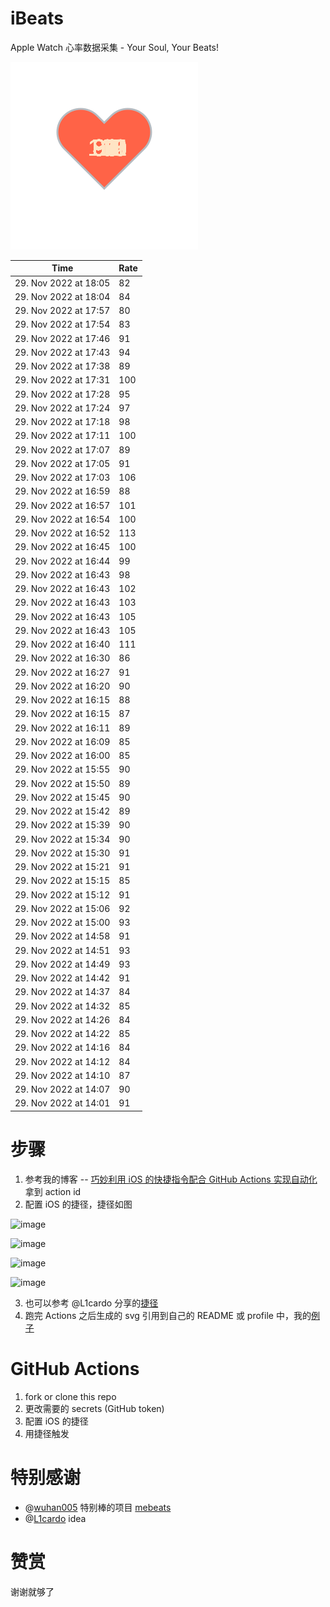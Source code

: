 # iBeats
Apple Watch 心率数据采集 - Your Soul, Your Beats!

![](./files/heart.svg)

<!--START_SECTION:my_heart_rate-->
| Time | Rate | 
 | ---- | ---- | 
| 29. Nov 2022 at 18:05 | 82 |
| 29. Nov 2022 at 18:04 | 84 |
| 29. Nov 2022 at 17:57 | 80 |
| 29. Nov 2022 at 17:54 | 83 |
| 29. Nov 2022 at 17:46 | 91 |
| 29. Nov 2022 at 17:43 | 94 |
| 29. Nov 2022 at 17:38 | 89 |
| 29. Nov 2022 at 17:31 | 100 |
| 29. Nov 2022 at 17:28 | 95 |
| 29. Nov 2022 at 17:24 | 97 |
| 29. Nov 2022 at 17:18 | 98 |
| 29. Nov 2022 at 17:11 | 100 |
| 29. Nov 2022 at 17:07 | 89 |
| 29. Nov 2022 at 17:05 | 91 |
| 29. Nov 2022 at 17:03 | 106 |
| 29. Nov 2022 at 16:59 | 88 |
| 29. Nov 2022 at 16:57 | 101 |
| 29. Nov 2022 at 16:54 | 100 |
| 29. Nov 2022 at 16:52 | 113 |
| 29. Nov 2022 at 16:45 | 100 |
| 29. Nov 2022 at 16:44 | 99 |
| 29. Nov 2022 at 16:43 | 98 |
| 29. Nov 2022 at 16:43 | 102 |
| 29. Nov 2022 at 16:43 | 103 |
| 29. Nov 2022 at 16:43 | 105 |
| 29. Nov 2022 at 16:43 | 105 |
| 29. Nov 2022 at 16:40 | 111 |
| 29. Nov 2022 at 16:30 | 86 |
| 29. Nov 2022 at 16:27 | 91 |
| 29. Nov 2022 at 16:20 | 90 |
| 29. Nov 2022 at 16:15 | 88 |
| 29. Nov 2022 at 16:15 | 87 |
| 29. Nov 2022 at 16:11 | 89 |
| 29. Nov 2022 at 16:09 | 85 |
| 29. Nov 2022 at 16:00 | 85 |
| 29. Nov 2022 at 15:55 | 90 |
| 29. Nov 2022 at 15:50 | 89 |
| 29. Nov 2022 at 15:45 | 90 |
| 29. Nov 2022 at 15:42 | 89 |
| 29. Nov 2022 at 15:39 | 90 |
| 29. Nov 2022 at 15:34 | 90 |
| 29. Nov 2022 at 15:30 | 91 |
| 29. Nov 2022 at 15:21 | 91 |
| 29. Nov 2022 at 15:15 | 85 |
| 29. Nov 2022 at 15:12 | 91 |
| 29. Nov 2022 at 15:06 | 92 |
| 29. Nov 2022 at 15:00 | 93 |
| 29. Nov 2022 at 14:58 | 91 |
| 29. Nov 2022 at 14:51 | 93 |
| 29. Nov 2022 at 14:49 | 93 |
| 29. Nov 2022 at 14:42 | 91 |
| 29. Nov 2022 at 14:37 | 84 |
| 29. Nov 2022 at 14:32 | 85 |
| 29. Nov 2022 at 14:26 | 84 |
| 29. Nov 2022 at 14:22 | 85 |
| 29. Nov 2022 at 14:16 | 84 |
| 29. Nov 2022 at 14:12 | 84 |
| 29. Nov 2022 at 14:10 | 87 |
| 29. Nov 2022 at 14:07 | 90 |
| 29. Nov 2022 at 14:01 | 91 |

<!--END_SECTION:my_heart_rate-->

# 步骤
1. 参考我的博客 -- [巧妙利用 iOS 的快捷指令配合 GitHub Actions 实现自动化](https://github.com/yihong0618/gitblog/issues/198) 拿到 action id
2. 配置 iOS 的捷径，捷径如图

![image](https://user-images.githubusercontent.com/15976103/122154218-0db0b480-ce97-11eb-93bb-5aec07c558dc.png)

![image](https://user-images.githubusercontent.com/15976103/122154236-186b4980-ce97-11eb-8e4b-70551a0391ae.png)

![image](https://user-images.githubusercontent.com/15976103/122154268-2d47dd00-ce97-11eb-902e-3acf292265a9.png)

![image](https://user-images.githubusercontent.com/15976103/122174055-fa144680-ceb4-11eb-9be2-3eb83cd516f7.png)

3. 也可以参考 @L1cardo 分享的[捷径](https://www.icloud.com/shortcuts/6ab6047b459c41ad822ad6b94b1c03d4)
4. 跑完 Actions 之后生成的 svg 引用到自己的 README 或 profile 中，我的[例子](https://github.com/yihong0618) 

# GitHub Actions

1. fork or clone this repo
2. 更改需要的 secrets (GitHub token)
3. 配置 iOS 的捷径
4. 用捷径触发

# 特别感谢
- @[wuhan005](https://github.com/wuhan005) 特别棒的项目 [mebeats](https://github.com/wuhan005/mebeats)
- @[L1cardo](https://github.com/L1cardo) idea

# 赞赏
谢谢就够了
